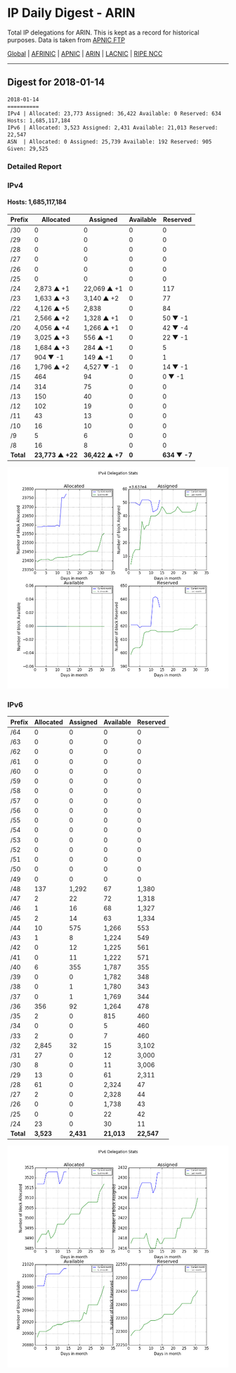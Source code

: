 # IP Daily Digest - ARIN 

Total IP delegations for ARIN. This is kept as a record for historical purposes. Data is taken from [APNIC FTP](https://ftp.apnic.net/)

[Global](https://github.com/csmets/IP-Daily-Digest) | [AFRINIC](https://github.com/csmets/IP-Daily-Digest/tree/master/archives/AFRINIC) | [APNIC](https://github.com/csmets/IP-Daily-Digest/tree/master/archives/APNIC) | [ARIN](https://github.com/csmets/IP-Daily-Digest/tree/master/archives/ARIN) | [LACNIC](https://github.com/csmets/IP-Daily-Digest/tree/master/archives/LACNIC) | [RIPE NCC](https://github.com/csmets/IP-Daily-Digest/tree/master/archives/RIPE_NCC)

---

## Digest for 2018-01-14
```
2018-01-14
==========
IPv4 | Allocated: 23,773 Assigned: 36,422 Available: 0 Reserved: 634 Hosts: 1,685,117,184
IPv6 | Allocated: 3,523 Assigned: 2,431 Available: 21,013 Reserved: 22,547
ASN  | Allocated: 0 Assigned: 25,739 Available: 192 Reserved: 905 Given: 29,525
```

### Detailed Report

### IPv4

#### Hosts: **1,685,117,184**

| Prefix | Allocated | Assigned | Available | Reserved |
| ----- | ----- | ----- | ----- | ----- |
| /30 | 0 | 0 | 0 | 0 |
| /29 | 0 | 0 | 0 | 0 |
| /28 | 0 | 0 | 0 | 0 |
| /27 | 0 | 0 | 0 | 0 |
| /26 | 0 | 0 | 0 | 0 |
| /25 | 0 | 0 | 0 | 0 |
| /24 | 2,873 ▲ +1 | 22,069 ▲ +1 | 0 | 117 |
| /23 | 1,633 ▲ +3 | 3,140 ▲ +2 | 0 | 77 |
| /22 | 4,126 ▲ +5 | 2,838 | 0 | 84 |
| /21 | 2,566 ▲ +2 | 1,328 ▲ +1 | 0 | 50 ▼ -1 |
| /20 | 4,056 ▲ +4 | 1,266 ▲ +1 | 0 | 42 ▼ -4 |
| /19 | 3,025 ▲ +3 | 556 ▲ +1 | 0 | 22 ▼ -1 |
| /18 | 1,684 ▲ +3 | 284 ▲ +1 | 0 | 5 |
| /17 | 904 ▼ -1 | 149 ▲ +1 | 0 | 1 |
| /16 | 1,796 ▲ +2 | 4,527 ▼ -1 | 0 | 14 ▼ -1 |
| /15 | 464 | 94 | 0 | 0 ▼ -1 |
| /14 | 314 | 75 | 0 | 0 |
| /13 | 150 | 40 | 0 | 0 |
| /12 | 102 | 19 | 0 | 0 |
| /11 | 43 | 13 | 0 | 0 |
| /10 | 16 | 10 | 0 | 0 |
| /9 | 5 | 6 | 0 | 0 |
| /8 | 16 | 8 | 0 | 0 |
| **Total** | **23,773 ▲ +22** | **36,422 ▲ +7** | **0** | **634 ▼ -7** |

![ipv4-stats](ipv4-figure.png)

### IPv6

| Prefix | Allocated | Assigned | Available | Reserved |
| ----- | ----- | ----- | ----- | ----- |
| /64 | 0 | 0 | 0 | 0 |
| /63 | 0 | 0 | 0 | 0 |
| /62 | 0 | 0 | 0 | 0 |
| /61 | 0 | 0 | 0 | 0 |
| /60 | 0 | 0 | 0 | 0 |
| /59 | 0 | 0 | 0 | 0 |
| /58 | 0 | 0 | 0 | 0 |
| /57 | 0 | 0 | 0 | 0 |
| /56 | 0 | 0 | 0 | 0 |
| /55 | 0 | 0 | 0 | 0 |
| /54 | 0 | 0 | 0 | 0 |
| /53 | 0 | 0 | 0 | 0 |
| /52 | 0 | 0 | 0 | 0 |
| /51 | 0 | 0 | 0 | 0 |
| /50 | 0 | 0 | 0 | 0 |
| /49 | 0 | 0 | 0 | 0 |
| /48 | 137 | 1,292 | 67 | 1,380 |
| /47 | 2 | 22 | 72 | 1,318 |
| /46 | 1 | 16 | 68 | 1,327 |
| /45 | 2 | 14 | 63 | 1,334 |
| /44 | 10 | 575 | 1,266 | 553 |
| /43 | 1 | 8 | 1,224 | 549 |
| /42 | 0 | 12 | 1,225 | 561 |
| /41 | 0 | 11 | 1,222 | 571 |
| /40 | 6 | 355 | 1,787 | 355 |
| /39 | 0 | 0 | 1,782 | 348 |
| /38 | 0 | 1 | 1,780 | 343 |
| /37 | 0 | 1 | 1,769 | 344 |
| /36 | 356 | 92 | 1,264 | 478 |
| /35 | 2 | 0 | 815 | 460 |
| /34 | 0 | 0 | 5 | 460 |
| /33 | 2 | 0 | 7 | 460 |
| /32 | 2,845 | 32 | 15 | 3,102 |
| /31 | 27 | 0 | 12 | 3,000 |
| /30 | 8 | 0 | 11 | 3,006 |
| /29 | 13 | 0 | 61 | 2,311 |
| /28 | 61 | 0 | 2,324 | 47 |
| /27 | 2 | 0 | 2,328 | 44 |
| /26 | 0 | 0 | 1,738 | 43 |
| /25 | 0 | 0 | 22 | 42 |
| /24 | 23 | 0 | 30 | 11 |
| **Total** | **3,523** | **2,431** | **21,013** | **22,547** |

![ipv6-stats](ipv6-figure.png)